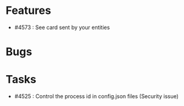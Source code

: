 # Features
- #4573 : See card sent by your entities

# Bugs

# Tasks
- #4525 : Control the process id in config.json files (Security issue)




